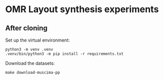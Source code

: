 OMR Layout synthesis experiments
================================

## After cloning

Set up the virtual environment:

```
python3 -m venv .venv
.venv/bin/python3 -m pip install -r requirements.txt
```

Download the datasets:

```
make download-muscima-pp
```
